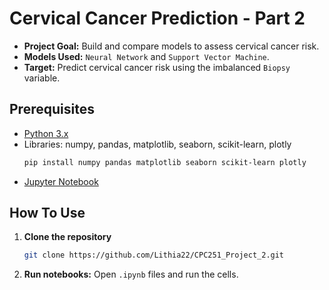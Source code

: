 # Cervical Cancer Prediction - Part 2

- **Project Goal:** Build and compare models to assess cervical cancer risk.
- **Models Used:** `Neural Network` and `Support Vector Machine`.
- **Target:** Predict cervical cancer risk using the imbalanced `Biopsy` variable.

## Prerequisites

- [Python 3.x](https://www.python.org/downloads/)
- Libraries: numpy, pandas, matplotlib, seaborn, scikit-learn, plotly
  ```bash
  pip install numpy pandas matplotlib seaborn scikit-learn plotly
  ```
- [Jupyter Notebook](https://jupyter.org/install)

## How To Use

1. **Clone the repository**
   
   ```bash
   git clone https://github.com/Lithia22/CPC251_Project_2.git
   ```
   
2. **Run notebooks:** Open `.ipynb` files and run the cells.


